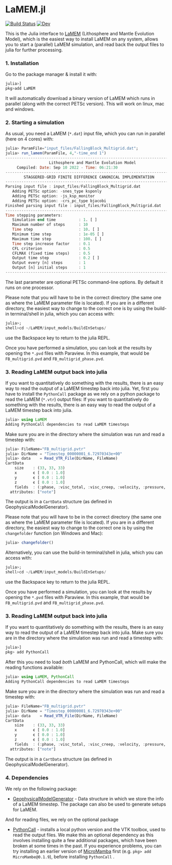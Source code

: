 # LaMEM.jl
[![Build Status](https://github.com/JuliaGeodynamics/LaMEM.jl/workflows/CI/badge.svg)](https://github.com/JuliaGeodynamics/LaMEM.jl/actions)
[![Dev](https://img.shields.io/badge/docs-dev-blue.svg)](https://juliageodynamics.github.io/LaMEM.jl/dev/)

This is the Julia interface to [LaMEM](https://bitbucket.org/bkaus/lamem) (Lithosphere and Mantle Evolution Model), which is the easiest way to install LaMEM on any system, allows you to start a (parallel) LaMEM simulation, and read back the output files to julia for further processing.

### 1. Installation
Go to the package manager & install it with:
```julia
julia>]
pkg>add LaMEM
```
It will automatically download a binary version of LaMEM which runs in parallel (along with the correct PETSc version). This will work on linux, mac and windows.

### 2. Starting a simulation
As usual, you need a LaMEM (`*.dat`) input file, which you can run in parallel (here on 4 cores) with:
```julia
julia> ParamFile="input_files/FallingBlock_Multigrid.dat";
julia> run_lamem(ParamFile, 4,"-time_end 1")
-------------------------------------------------------------------------- 
                   Lithosphere and Mantle Evolution Model                   
     Compiled: Date: Sep 10 2022 - Time: 06:21:30           
-------------------------------------------------------------------------- 
        STAGGERED-GRID FINITE DIFFERENCE CANONICAL IMPLEMENTATION           
-------------------------------------------------------------------------- 
Parsing input file : input_files/FallingBlock_Multigrid.dat 
   Adding PETSc option: -snes_type ksponly
   Adding PETSc option: -js_ksp_monitor
   Adding PETSc option: -crs_pc_type bjacobi
Finished parsing input file : input_files/FallingBlock_Multigrid.dat 
--------------------------------------------------------------------------
Time stepping parameters:
   Simulation end time          : 1. [ ] 
   Maximum number of steps      : 10 
   Time step                    : 10. [ ] 
   Minimum time step            : 1e-05 [ ] 
   Maximum time step            : 100. [ ] 
   Time step increase factor    : 0.1 
   CFL criterion                : 0.5 
   CFLMAX (fixed time steps)    : 0.5 
   Output time step             : 0.2 [ ] 
   Output every [n] steps       : 1 
   Output [n] initial steps     : 1 
--------------------------------------------------------------------------
```
The last parameter are optional PETSc command-line options. By default it runs on one processor.

Please note that you will have to be in the correct directory (the same one as where the LaMEM parameter file is located). If you are in a different directory, the easiest way to change to the correct one is by using the build-in terminal/shell in julia, which you can access with:
```julia
julia>;
shell>cd ~/LaMEM/input_models/BuildInSetups/
```
use the Backspace key to return to the julia REPL.

Once you have performed a simulation, you can look at the results by opening the `*.pvd` files with Paraview. In this example, that would be `FB_multigrid.pvd` and `FB_multigrid_phase.pvd`.

### 3. Reading LaMEM output back into julia
If you want to quantitatively do something with the results, there is an easy way to read the output of a LaMEM timestep back into julia. Yet, first you have to install the `PythonCall` package as we rely on a python package to read the LaMEM (`*.vtr`) output files:
If you want to quantitatively do something with the results, there is an easy way to read the output of a LaMEM timestep back into julia. 
```julia
julia> using LaMEM
Adding PythonCall dependencies to read LaMEM timesteps
```
Make sure you are in the directory where the simulation was run and read a timestep with:
```julia
julia> FileName="FB_multigrid.pvtr"
julia> DirName = "Timestep_00000001_6.72970343e+00"
julia> data    = Read_VTR_File(DirName, FileName)
CartData 
    size    : (33, 33, 33)
    x       ϵ [ 0.0 : 1.0]
    y       ϵ [ 0.0 : 1.0]
    z       ϵ [ 0.0 : 1.0]
    fields  : (:phase, :visc_total, :visc_creep, :velocity, :pressure, :strain_rate, :j2_dev_stress, :j2_strain_rate)
  attributes: ["note"]
```
The output is in a `CartData` structure (as defined in GeophysicalModelGenerator).

Please note that you will have to be in the correct directory (the same one as where the LaMEM parameter file is located). If you are in a different directory, the easiest way to change to the correct one is by using the `changefolder` function (on Windows and Mac):
```julia
julia> changefolder()
```

Alternatively, you can use the build-in terminal/shell in julia, which you can access with:
```julia
julia>;
shell>cd ~/LaMEM/input_models/BuildInSetups/
```
use the Backspace key to return to the julia REPL.

Once you have performed a simulation, you can look at the results by opening the `*.pvd` files with Paraview. In this example, that would be `FB_multigrid.pvd` and `FB_multigrid_phase.pvd`.

### 3. Reading LaMEM output back into julia
If you want to quantitatively do something with the results, there is an easy way to read the output of a LaMEM timestep back into julia. Make sure you are in the directory where the simulation was run and read a timestep with:
```julia
julia>]
pkg> add PythonCall
```
After this you need to load *both* LaMEM and PythonCall, which will make the reading functions available:
```julia
julia> using LaMEM, PythonCall
Adding PythonCall dependencies to read LaMEM timesteps
```

Make sure you are in the directory where the simulation was run and read a timestep with:
```julia
julia> FileName="FB_multigrid.pvtr"
julia> DirName = "Timestep_00000001_6.72970343e+00"
julia> data    = Read_VTR_File(DirName, FileName)
CartData 
    size    : (33, 33, 33)
    x       ϵ [ 0.0 : 1.0]
    y       ϵ [ 0.0 : 1.0]
    z       ϵ [ 0.0 : 1.0]
    fields  : (:phase, :visc_total, :visc_creep, :velocity, :pressure, :strain_rate, :j2_dev_stress, :j2_strain_rate)
  attributes: ["note"]
```
The output is in a `CartData` structure (as defined in GeophysicalModelGenerator).

### 4. Dependencies
We rely on the following package:
- [GeophysicalModelGenerator](https://github.com/JuliaGeodynamics/GeophysicalModelGenerator.jl) - Data structure in which we store the info of a LaMEM timestep. The package can also be used to generate setups for LaMEM.

And for reading files, we rely on the optional package
- [PythonCall](https://github.com/cjdoris/PythonCall.jl) - installs a local python version and the VTK toolbox, used to read the output files. We make this an optional dependency as this involves installing quite a few additional packages, which have been broken at some times in the past. If you experience problems, you can try installing an earlier version of [MicroMamba](https://github.com/cjdoris/MicroMamba.jl) first (e.g. `pkg> add MicroMambe@0.1.9`), before installing `PythonCall` .  
 
